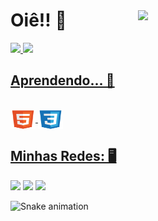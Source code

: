 <img style="margin-top: 40px;" padding-rigth="20px" align="right" width="300px" src="https://cdn141.picsart.com/319407528053211.png">

# Oiê!! 🐝 
<div style="display: inline_block">
  <a href="https://github.com/deborapianezzer">
  <img height="120em" src="https://github-readme-stats.vercel.app/api?username=deborapianezzer&show_icons=true&theme=bear&include_all_commits=true&count_private=true"/>
  <img height="120em" src="https://github-readme-stats.vercel.app/api/top-langs/?username=deborapianezzer&layout=compact&langs_count=7&theme=bear"/>
</div>

   ## Aprendendo... 🚀
<div style="display: inline_block"><br>
    <img align="center" alt="Rafa-HTML" height="30" width="40" src="https://raw.githubusercontent.com/devicons/devicon/master/icons/html5/html5-original.svg">
  <img align="center" alt="Rafa-CSS" height="30" width="40" src="https://raw.githubusercontent.com/devicons/devicon/master/icons/css3/css3-original.svg">
  
</div>

 ##
 
  ## Minhas Redes:  🖥️
 
 <a href="https://www.linkedin.com/in/deboradpianezzer/" target="_blank"><img src="https://img.shields.io/badge/-LinkedIn-%230077B5?style=for-the-badge&logo=linkedin&logoColor=white" target="_blank"></a> 
  <a href = "deboradpianezzer@gmail.com"><img src="https://img.shields.io/badge/-Gmail-%23333?style=for-the-badge&logo=gmail&logoColor=white" target="_blank"></a>
  <a href="https://instagram.com/deborapianezzer" target="_blank"><img src="https://img.shields.io/badge/-Instagram-%23E4405F?style=for-the-badge&logo=instagram&logoColor=white" target="_blank"></a>

 ![Snake animation](https://github.com/deborapianezzer/deborapianezzer/blob/output/github-contribution-grid-snake.svg)

</div>

